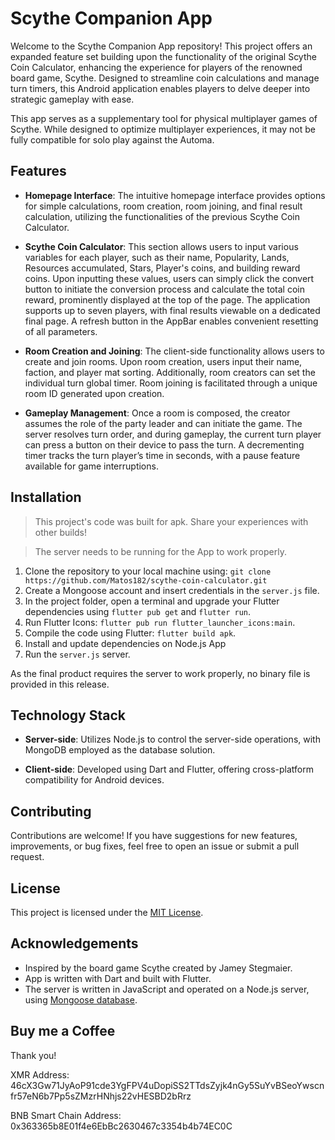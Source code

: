 
# Scythe Companion App

Welcome to the Scythe Companion App repository! This project offers an expanded feature set building upon the functionality of the original Scythe Coin Calculator, enhancing the experience for players of the renowned board game, Scythe. Designed to streamline coin calculations and manage turn timers, this Android application enables players to delve deeper into strategic gameplay with ease.

This app serves as a supplementary tool for physical multiplayer games of Scythe. While designed to optimize multiplayer experiences, it may not be fully compatible for solo play against the Automa.


## Features

- **Homepage Interface**: The intuitive homepage interface provides options for simple calculations, room creation, room joining, and final result calculation, utilizing the functionalities of the previous Scythe Coin Calculator.

- **Scythe Coin Calculator**: This section allows users to input various variables for each player, such as their name, Popularity, Lands, Resources accumulated, Stars, Player's coins, and building reward coins. Upon inputting these values, users can simply click the convert button to initiate the conversion process and calculate the total coin reward, prominently displayed at the top of the page. The application supports up to seven players, with final results viewable on a dedicated final page. A refresh button in the AppBar enables convenient resetting of all parameters.

- **Room Creation and Joining**: The client-side functionality allows users to create and join rooms. Upon room creation, users input their name, faction, and player mat sorting. Additionally, room creators can set the individual turn global timer. Room joining is facilitated through a unique room ID generated upon creation.

- **Gameplay Management**: Once a room is composed, the creator assumes the role of the party leader and can initiate the game. The server resolves turn order, and during gameplay, the current turn player can press a button on their device to pass the turn. A decrementing timer tracks the turn player’s time in seconds, with a pause feature available for game interruptions.


## Installation

> This project's code was built for apk. Share your experiences with other builds!

> The server needs to be running for the App to work properly.

1. Clone the repository to your local machine using: `git clone https://github.com/Matos182/scythe-coin-calculator.git`
2. Create a Mongoose account and insert credentials in the `server.js` file.
3. In the project folder, open a terminal and upgrade your Flutter dependencies using `flutter pub get` and `flutter run`.
4. Run Flutter Icons: `flutter pub run flutter_launcher_icons:main`.
5. Compile the code using Flutter: `flutter build apk`.
6. Install and update dependencies on Node.js App
7. Run the `server.js` server.

As the final product requires the server to work properly, no binary file is provided in this release.

## Technology Stack

- **Server-side**: Utilizes Node.js to control the server-side operations, with MongoDB employed as the database solution.

- **Client-side**: Developed using Dart and Flutter, offering cross-platform compatibility for Android devices.

## Contributing

Contributions are welcome! If you have suggestions for new features, improvements, or bug fixes, feel free to open an issue or submit a pull request.

## License

This project is licensed under the [MIT License](LICENSE).

## Acknowledgements

-   Inspired by the board game Scythe created by Jamey Stegmaier.
-   App is written with Dart and built with Flutter.
-   The server is written in JavaScript and operated on a Node.js server, using [Mongoose database](https://www.mongodb.com/).

## Buy me a Coffee

Thank you!

XMR Address:
46cX3Gw71JyAoP91cde3YgFPV4uDopiSS2TTdsZyjk4nGy5SuYvBSeoYwscnfr57eN6b7Pp5sZMzrHNhjs22vHESBD2bRrz

BNB Smart Chain Address:
0x363365b8E01f4e6EbBc2630467c3354b4b74EC0C
